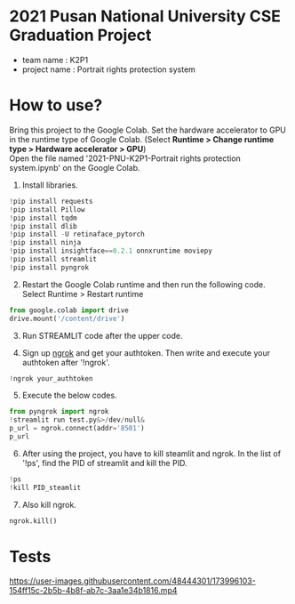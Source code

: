 # 2021 Pusan National University CSE Graduation Project

- team name : K2P1
- project name : Portrait rights protection system


# How to use?

Bring this project to the Google Colab. Set the hardware accelerator to GPU in the runtime type of Google Colab. (Select **Runtime > Change runtime type > Hardware accelerator > GPU**)\
Open the file named '2021-PNU-K2P1-Portrait rights protection system.ipynb' on the Google Colab. 

1. Install libraries.
```python
!pip install requests
!pip install Pillow
!pip install tqdm
!pip install dlib
!pip install -U retinaface_pytorch
!pip install ninja
!pip install insightface==0.2.1 onnxruntime moviepy
!pip install streamlit
!pip install pyngrok
```

2. Restart the Google Colab runtime and then run the following code.
Select Runtime > Restart runtime
```python
from google.colab import drive
drive.mount('/content/drive')
```

3. Run STREAMLIT code after the upper code.

4. Sign up [ngrok](https://ngrok.com/) and get your authtoken. Then write and execute your authtoken after '!ngrok'.
```python
!ngrok your_authtoken
```

5. Execute the below codes.
```python
from pyngrok import ngrok
!streamlit run test.py&>/dev/null&
p_url = ngrok.connect(addr='8501')
p_url
```

6. After using the project, you have to kill steamlit and ngrok. In the list of '!ps', find the PID of streamlit and kill the PID.
```python
!ps
!kill PID_steamlit
```

7. Also kill ngrok.
```python
ngrok.kill()
```


# Tests
https://user-images.githubusercontent.com/48444301/173996103-154ff15c-2b5b-4b8f-ab7c-3aa1e34b1816.mp4

